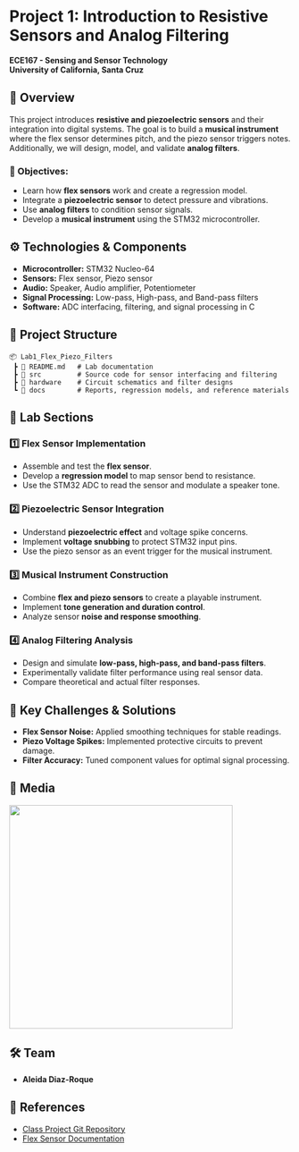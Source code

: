 # Project 1: Introduction to Resistive Sensors and Analog Filtering

**ECE167 - Sensing and Sensor Technology**  
**University of California, Santa Cruz**  

## 📌 Overview
This project introduces **resistive and piezoelectric sensors** and their integration into digital systems. The goal is to build a **musical instrument** where the flex sensor determines pitch, and the piezo sensor triggers notes. Additionally, we will design, model, and validate **analog filters**.

### 🔹 Objectives:
- Learn how **flex sensors** work and create a regression model.
- Integrate a **piezoelectric sensor** to detect pressure and vibrations.
- Use **analog filters** to condition sensor signals.
- Develop a **musical instrument** using the STM32 microcontroller.

## ⚙️ Technologies & Components
- **Microcontroller:** STM32 Nucleo-64
- **Sensors:** Flex sensor, Piezo sensor
- **Audio:** Speaker, Audio amplifier, Potentiometer
- **Signal Processing:** Low-pass, High-pass, and Band-pass filters
- **Software:** ADC interfacing, filtering, and signal processing in C

## 📂 Project Structure

```plaintext
📦 Lab1_Flex_Piezo_Filters
 ┣ 📜 README.md   # Lab documentation
 ┣ 📂 src         # Source code for sensor interfacing and filtering
 ┣ 📂 hardware    # Circuit schematics and filter designs
 ┗ 📂 docs        # Reports, regression models, and reference materials
```

## 🚀 Lab Sections

### 1️⃣ Flex Sensor Implementation
- Assemble and test the **flex sensor**.
- Develop a **regression model** to map sensor bend to resistance.
- Use the STM32 ADC to read the sensor and modulate a speaker tone.

### 2️⃣ Piezoelectric Sensor Integration
- Understand **piezoelectric effect** and voltage spike concerns.
- Implement **voltage snubbing** to protect STM32 input pins.
- Use the piezo sensor as an event trigger for the musical instrument.

### 3️⃣ Musical Instrument Construction
- Combine **flex and piezo sensors** to create a playable instrument.
- Implement **tone generation and duration control**.
- Analyze sensor **noise and response smoothing**.

### 4️⃣ Analog Filtering Analysis
- Design and simulate **low-pass, high-pass, and band-pass filters**.
- Experimentally validate filter performance using real sensor data.
- Compare theoretical and actual filter responses.

## 🎯 Key Challenges & Solutions
- **Flex Sensor Noise:** Applied smoothing techniques for stable readings.
- **Piezo Voltage Spikes:** Implemented protective circuits to prevent damage.
- **Filter Accuracy:** Tuned component values for optimal signal processing.

## 📸 Media
<img src="https://github.com/user-attachments/assets/a401de32-8f6f-472f-8604-b7407373a82d" width="400">




## 🛠 Team
- **Aleida Diaz-Roque**

## 🔗 References
- [Class Project Git Repository](https://github.com/aleidaroque/ECE167)
- [Flex Sensor Documentation](https://learn.sparkfun.com/tutorials/flex-sensor-hookup-guide)

